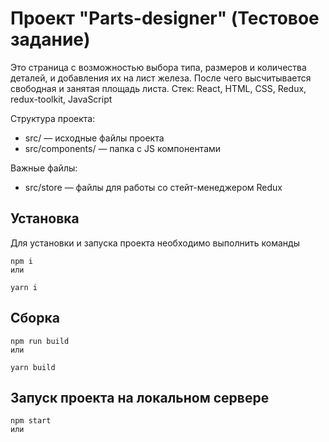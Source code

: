 # Проект "Parts-designer" (Тестовое задание)

Это страница с возможностью выбора типа, размеров и количества деталей, и добавления их на лист железа. После чего высчитывается свободная и занятая площадь листа.
Стек: React, HTML, CSS, Redux, redux-toolkit, JavaScript

Структура проекта:

- src/ — исходные файлы проекта
- src/components/ — папка с JS компонентами

Важные файлы:

- src/store — файлы для работы со стейт-менеджером Redux

## Установка
Для установки и запуска проекта необходимо выполнить команды

```
npm i
или
```

```
yarn i
```

## Сборка

```
npm run build
или
```

```
yarn build
```

## Запуск проекта на локальном сервере 

```
npm start
или
```
